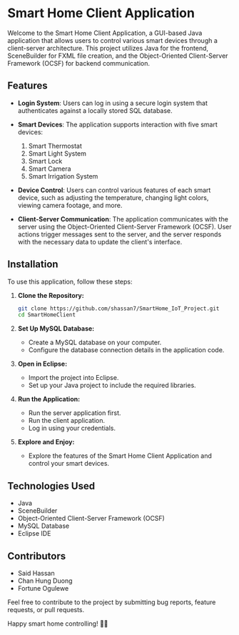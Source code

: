 # Smart Home Client Application

Welcome to the Smart Home Client Application, a GUI-based Java application that allows users to control various smart devices through a client-server architecture. This project utilizes Java for the frontend, SceneBuilder for FXML file creation, and the Object-Oriented Client-Server Framework (OCSF) for backend communication.

## Features

- **Login System**: Users can log in using a secure login system that authenticates against a locally stored SQL database.

- **Smart Devices**: The application supports interaction with five smart devices:
  1. Smart Thermostat
  2. Smart Light System
  3. Smart Lock
  4. Smart Camera
  5. Smart Irrigation System

- **Device Control**: Users can control various features of each smart device, such as adjusting the temperature, changing light colors, viewing camera footage, and more.

- **Client-Server Communication**: The application communicates with the server using the Object-Oriented Client-Server Framework (OCSF). User actions trigger messages sent to the server, and the server responds with the necessary data to update the client's interface.

## Installation

To use this application, follow these steps:

1. **Clone the Repository:**
   ```bash
   git clone https://github.com/shassan7/SmartHome_IoT_Project.git
   cd SmartHomeClient
   ```

2. **Set Up MySQL Database:**
   - Create a MySQL database on your computer.
   - Configure the database connection details in the application code.

3. **Open in Eclipse:**
   - Import the project into Eclipse.
   - Set up your Java project to include the required libraries.

4. **Run the Application:**
   - Run the server application first.
   - Run the client application.
   - Log in using your credentials.

5. **Explore and Enjoy:**
   - Explore the features of the Smart Home Client Application and control your smart devices.

## Technologies Used

- Java
- SceneBuilder
- Object-Oriented Client-Server Framework (OCSF)
- MySQL Database
- Eclipse IDE

## Contributors

- Said Hassan
- Chan Hung Duong
- Fortune Ogulewe

Feel free to contribute to the project by submitting bug reports, feature requests, or pull requests.

Happy smart home controlling! 🏡🔧
